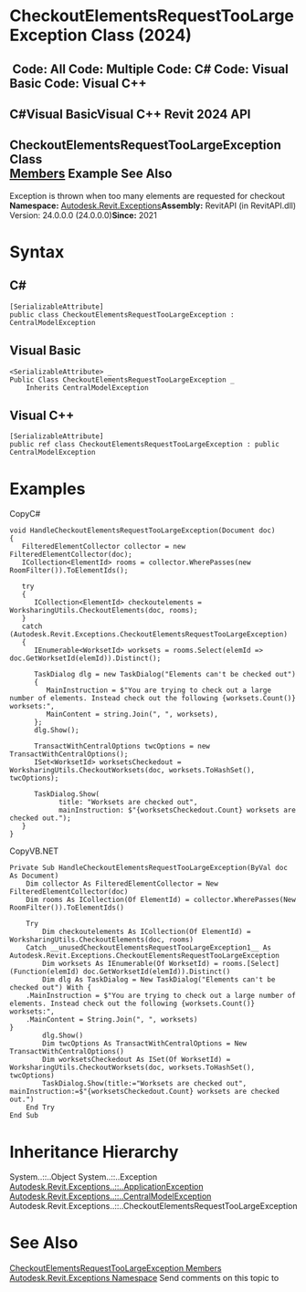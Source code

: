 # CheckoutElementsRequestTooLargeException Class (2024)

﻿
 Code: All Code: Multiple Code: C# Code: Visual Basic Code: Visual C++   
---  
C#Visual BasicVisual C++
Revit 2024 API  
---  
CheckoutElementsRequestTooLargeException Class  
[Members](9fd2fc55-7098-88da-1125-a6f4312f7172.md "CheckoutElementsRequestTooLargeException Members") Example See Also  
---  
Exception is thrown when too many elements are requested for checkout 
**Namespace:** [Autodesk.Revit.Exceptions](e3bbc463-dccb-6964-e8ef-697c9ed07a27.md "Autodesk.Revit.Exceptions Namespace")**Assembly:** RevitAPI (in RevitAPI.dll) Version: 24.0.0.0 (24.0.0.0)**Since:** 2021
# Syntax
C#  
---  
```text
[SerializableAttribute]
public class CheckoutElementsRequestTooLargeException : CentralModelException
```
  
Visual Basic  
---  
```text
<SerializableAttribute> _
Public Class CheckoutElementsRequestTooLargeException _
	Inherits CentralModelException
```
  
Visual C++  
---  
```text
[SerializableAttribute]
public ref class CheckoutElementsRequestTooLargeException : public CentralModelException
```
  
# Examples
CopyC#
```text
void HandleCheckoutElementsRequestTooLargeException(Document doc)
{
   FilteredElementCollector collector = new FilteredElementCollector(doc);
   ICollection<ElementId> rooms = collector.WherePasses(new RoomFilter()).ToElementIds();

   try
   {
      ICollection<ElementId> checkoutelements = WorksharingUtils.CheckoutElements(doc, rooms);
   }
   catch (Autodesk.Revit.Exceptions.CheckoutElementsRequestTooLargeException)
   {
      IEnumerable<WorksetId> worksets = rooms.Select(elemId => doc.GetWorksetId(elemId)).Distinct();

      TaskDialog dlg = new TaskDialog("Elements can't be checked out")
      {
         MainInstruction = $"You are trying to check out a large number of elements. Instead check out the following {worksets.Count()} worksets:",
         MainContent = string.Join(", ", worksets),
      };
      dlg.Show();

      TransactWithCentralOptions twcOptions = new TransactWithCentralOptions();
      ISet<WorksetId> worksetsCheckedout = WorksharingUtils.CheckoutWorksets(doc, worksets.ToHashSet(), twcOptions);

      TaskDialog.Show(
            title: "Worksets are checked out",
            mainInstruction: $"{worksetsCheckedout.Count} worksets are checked out.");
   }
}
```

CopyVB.NET
```text
Private Sub HandleCheckoutElementsRequestTooLargeException(ByVal doc As Document)
    Dim collector As FilteredElementCollector = New FilteredElementCollector(doc)
    Dim rooms As ICollection(Of ElementId) = collector.WherePasses(New RoomFilter()).ToElementIds()

    Try
        Dim checkoutelements As ICollection(Of ElementId) = WorksharingUtils.CheckoutElements(doc, rooms)
    Catch __unusedCheckoutElementsRequestTooLargeException1__ As Autodesk.Revit.Exceptions.CheckoutElementsRequestTooLargeException
        Dim worksets As IEnumerable(Of WorksetId) = rooms.[Select](Function(elemId) doc.GetWorksetId(elemId)).Distinct()
        Dim dlg As TaskDialog = New TaskDialog("Elements can't be checked out") With {
    .MainInstruction = $"You are trying to check out a large number of elements. Instead check out the following {worksets.Count()} worksets:",
    .MainContent = String.Join(", ", worksets)
}
        dlg.Show()
        Dim twcOptions As TransactWithCentralOptions = New TransactWithCentralOptions()
        Dim worksetsCheckedout As ISet(Of WorksetId) = WorksharingUtils.CheckoutWorksets(doc, worksets.ToHashSet(), twcOptions)
        TaskDialog.Show(title:="Worksets are checked out", mainInstruction:=$"{worksetsCheckedout.Count} worksets are checked out.")
    End Try
End Sub
```

# Inheritance Hierarchy
System..::..Object System..::..Exception [Autodesk.Revit.Exceptions..::..ApplicationException](05012a96-16ea-ace7-6115-b45406dacead.md "ApplicationException Class") [Autodesk.Revit.Exceptions..::..CentralModelException](0e2ac15f-ca64-42c3-b3ef-e6f7ca1cb59a.md "CentralModelException Class") Autodesk.Revit.Exceptions..::..CheckoutElementsRequestTooLargeException
# See Also
[CheckoutElementsRequestTooLargeException Members](9fd2fc55-7098-88da-1125-a6f4312f7172.md "CheckoutElementsRequestTooLargeException Members")
[Autodesk.Revit.Exceptions Namespace](e3bbc463-dccb-6964-e8ef-697c9ed07a27.md "Autodesk.Revit.Exceptions Namespace")
Send comments on this topic to 